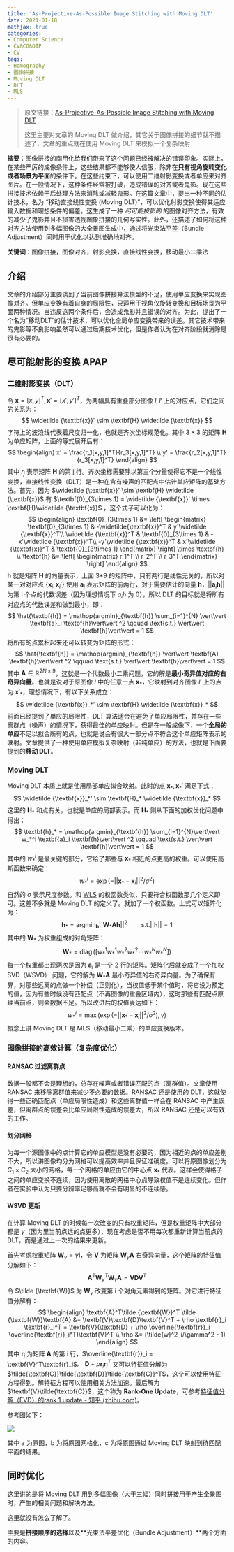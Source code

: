 ```yaml
---
title: 'As-Projective-As-Possible Image Stitching with Moving DLT'
date: 2021-01-18
mathjax: true
categories:
- Computer Science
- CV&CG&DIP
- CV
tags:
- Homography
- 图像拼接
- Moving DLT
- DLT
- MLS
---
```


> 原文链接：[As-Projective-As-Possible Image Stitching with Moving DLT](https://ieeexplore.ieee.org/document/6619147)
>
> 这里主要对文章的 Moving DLT 做介绍，其它关于图像拼接的细节就不描述了，文章的重点就在使用 Moving DLT 来模拟一个复杂映射

**摘要**：图像拼接的商用化给我们带来了这个问题已经被解决的错误印象。实际上，在某些严厉的成像条件上，这些结果都不能够使人信服，除非在**只有视角旋转变化或者场景为平面**的条件下。在这些约束下，可以使用二维射影变换或者单应来对齐图片。在一般情况下，这种条件经常被打破，造成错误的对齐或者鬼影。现在这些拼接技术依赖于后处理方法来消除或减轻鬼影。在这篇文章中，提出一种不同的估计技术，名为 “移动直接线性变换 (Moving DLT)”，可以优化射影变换使得其适应输入数据和理想条件的偏差。这生成了一种 *尽可能投影的* 的图像对齐方法，有效的减少了鬼影并且不损害透视图象拼接的几何写实性。此外，还描述了如何将这种对齐方法使用到多幅图像的大全景图生成中，通过将光束法平差（Bundle Adjustment）同时用于优化以达到准确地对齐。

**关键词**：图像拼接，图像对齐，射影变换，直接线性变换，移动最小二乘法

<!-- more -->

## 介绍

文章的介绍部分主要谈到了当前图像拼接算法模型的不足，使用单应变换来实现图像对齐。但[单应变换有着自身的局限性](https://weijun-lin.top/2021/01/14/2021-01-14-HomographyLimits/)，只适用于视角仅旋转变换和目标场景为平面两种情况。当违反这两个条件后，会造成鬼影并且错误的对齐。为此，提出了一个名为“移动DLT”的估计技术，可以优化全局单应变换带来的误差。其它技术带来的鬼影等不良影响虽然可以通过后期技术优化，但是作者认为在对齐阶段就消除是很有必要的。

## 尽可能射影的变换 APAP

### 二维射影变换（DLT）

令 $\textbf{x} = [x,y]^T,\textbf{x}'= [x',y']^T$，为两幅具有重叠部分图像 $I,I'$ 上的对应点，它们之间的关系为：
$$
\widetilde {\textbf{x}}' \sim \textbf{H} \widetilde {\textbf{x}}
$$
字符上的波浪线代表着尺度归一化，也就是齐次坐标规范化。其中 $3\times 3$ 的矩阵 $\textbf{H}$ 为单应矩阵，上面的等式展开后有：
$$
\begin{align}
x' = \frac{r_1[x,y,1]^T}{r_3[x,y,1]^T} \\
y' = \frac{r_2[x,y,1]^T}{r_3[x,y,1]^T}
\end{align}
$$
其中 $r_j$ 表示矩阵 $\textbf{H}$ 的第 j 行。齐次坐标需要除以第三个分量使得它不是一个线性变换，直接线性变换（DLT）是一种在含有噪声的匹配点中估计单应矩阵的基础方法。首先，因为 $\widetilde {\textbf{x}}' \sim \textbf{H} \widetilde {\textbf{x}}$ 有 $\textbf{0}_{3\times 1} = \widetilde {\textbf{x}}' \times \textbf{H}\widetilde {\textbf{x}}$ ，这个式子可以化为：
$$
\begin{align}
\textbf{0}_{3\times 1} &= 
\left[
\begin{matrix}
\textbf{0}_{3\times 1} & -\widetilde{\textbf{x}}^T & y'\widetilde {\textbf{x}}^T\\
\widetilde {\textbf{x}}^T & \textbf{0}_{3\times 1} & -x'\widetilde {\textbf{x}}^T\\
-y'\widetilde {\textbf{x}}^T & x'\widetilde {\textbf{x}}^T & \textbf{0}_{3\times 1}
\end{matrix}
\right]
\times \textbf{h} \\
\textbf{h} &= 
\left[
\begin{matrix}
r_1^T \\
r_2^T \\
r_3^T
\end{matrix}
\right]
\end{align}
$$
$\textbf{h}$ 就是矩阵 $\textbf{H}$ 的向量表示，上面 3*9 的矩阵中，只有两行是线性无关的，所以对某一对对应点 $\{\textbf{x}_i,\textbf{x}_i'\}$ 使用 $\textbf{a}_i$ 表示矩阵的前两行，对于需要估计的向量 $\textbf{h}$，$\vert\vert \textbf{a}_i \textbf{h}\vert\vert$ 为第 i 个点的代数误差（因为理想情况下 $a_ih$ 为 0），所以 DLT 的目标就是将所有对应点的代数误差和做到最小，即：
$$
\hat{\textbf{h}} = \mathop{argmin}_{\textbf{h}} \sum_{i=1}^{N}
\vert\vert \textbf{a}_i \textbf{h}\vert\vert ^2 \qquad \text{s.t.} 
\vert\vert \textbf{h}\vert\vert = 1
$$
将所有的点累积起来还可以转变为矩阵的形式：
$$
\hat{\textbf{h}} = \mathop{argmin}_{\textbf{h}}
\vert\vert \textbf{A} \textbf{h}\vert\vert ^2 \qquad \text{s.t.} 
\vert\vert \textbf{h}\vert\vert = 1
$$
其中 $\textbf{A} \in \mathbb{R}^{2N\times 9}$，这就是一个代数最小二乘问题，它的解是**最小奇异值对应的右奇异向量**。也就是说对于原图像 $I$ 中的任意一点 $\textbf{x}_*$，它映射到对齐图像 $I'$ 上的点为 $\textbf{x}'_*$，理想情况下，有以下关系成立：
$$
\widetilde {\textbf{x}}_*' \sim \textbf{H} \widetilde {\textbf{x}}_*
$$
前面已经提到了单应的局限性，DLT 算法适合在避免了单应局限性，并存在一些离群点（噪声）的情况下，获得最佳的单应映射。但是在一般成像下，一个**全局的单应**不足以拟合所有的点，也就是说会有很大一部分点不符合这个单应矩阵表示的映射。文章提供了一种使用单应模拟复杂映射（非纯单应）的方法，也就是下面要提到的**移动 DLT**。

### Moving DLT

Moving DLT 本质上就是使用局部单应拟合映射。此时的点 $\textbf{x}_*,\textbf{x}_*'$ 满足下式：
$$
\widetilde {\textbf{x}}_*' \sim \textbf{H}_* \widetilde {\textbf{x}}_*
$$
这里的 $\textbf{H}_*$ 和点有关，也就是单应的局部表示。而 $\textbf{H}_*$ 则从下面的加权优化问题中得出：
$$
\textbf{h}_* = \mathop{argmin}_{\textbf{h}} \sum_{i=1}^{N}\vert\vert w_*^i \textbf{a}_i \textbf{h}\vert\vert ^2 \qquad \text{s.t.} \vert\vert \textbf{h}\vert\vert = 1
$$
其中的 $w_*^i$ 是最关键的部分，它给了那些与 $\textbf{x}_*$ 相近的点更高的权重。可以使用高斯函数来确定：
$$
w_*^i = \exp(-\vert\vert \textbf{x}_* - \textbf{x}_i \vert\vert^2/\sigma^2)
$$
自然的 $\sigma$ 表示尺度参数。和 [WLS](/2021/01/07/2021-01-07-MLS/) 的权函数类似，只要符合权函数那几个定义即可。这差不多就是 Moving DLT 的定义了。就加了一个权函数。上式可以矩阵化为：
$$
\textbf{h}_* = \mathop{argmin}_{\textbf{h}} \vert\vert \textbf{W}_* \textbf{A} \textbf{h}\vert\vert ^2 \qquad \text{s.t.} \vert\vert \textbf{h}\vert\vert = 1
$$
其中的 $\textbf{W}_*$ 为权重组成的对角矩阵：
$$
\textbf{W}_* = \mathop{diag}([w_*^1 w_*^1 w_*^2 w_*^2 \cdots w_*^N w_*^N])
$$
每一个权重都出现两次是因为 $\textbf{a}_i$ 是一个 2 行的矩阵。矩阵化后就变成了一个加权 SVD（WSVD） 问题，它的解为 $\textbf{W}_*\textbf{A}$ 最小奇异值的右奇异向量。为了确保有界，对那些远离的点做一个补偿（正则化），当权值低于某个值时，将它设为预定的值，因为有些时候没有匹配点（不再图像的重叠区域内），这时那些有匹配点原理当前点，则会数据不足。所以改进后的权值表达如下：
$$
w_*^i = \max(\exp(-\vert\vert \textbf{x}_* - \textbf{x}_i \vert\vert^2/\sigma^2), \gamma)
$$
概念上讲 Moving DLT 是 MLS（移动最小二乘）的单应变换版本。

### 图像拼接的高效计算（复杂度优化）

#### RANSAC 过滤离群点

数据一般都不会是理想的，总存在噪声或者错误匹配的点（离群值）。文章使用 RANSAC 来移除离群值来减少不必要的数据。RANSAC 还是使用的 DLT，这就使得一些正确匹配点（单应局限性造成）和这些离群值一样会在 RANSAC 中产生误差，但离群点的误差会比单应局限性造成的误差大，所以 RANSAC 还是可以有效的工作。

#### 划分网格

为每一个源图像中的点计算它的单应模型是没有必要的，因为相近的点的单应差别不大，所以讲图像均分为网格可以提高效率并且保证准确度。可以将原图像划分为 $C_1\times C_2$ 大小的网格，每一个网格的单应由它的中心点 $\textbf{x}_*$ 代表。这样会使得格子之间的单应变换不连续，因为使用离散的网格中心点导致权值不是连续变化。但作者在实验中认为只要分辨率足够高就不会有明显的不连续感。

#### WSVD 更新

在计算 Moving DLT 的时候每一次改变的只有权重矩阵，但是权重矩阵中大部分都是 $\gamma$（因为里当前点远的点更多），现在考虑是否不用每次都重新计算当前点的 DLT，而是通过上一次的结果来更新。

首先考虑权重矩阵 $\textbf{W}_\gamma = \gamma \textbf{I}$，令 $\textbf{V}$ 为矩阵 $\textbf{W}_\gamma\textbf{A}$ 右奇异向量，这个矩阵的特征值分解如下：
$$
\textbf{A}^T\textbf{W}_\gamma^T  \textbf{W}_\gamma\textbf{A} = \textbf{V}\textbf{D}\textbf{V}^T
$$
令 $\tilde {\textbf{W}}$ 为 $\textbf{W}_\gamma$ 改变第 i 个对角元素得到的矩阵。对它进行特征值分解有：
$$
\begin{align}
\textbf{A}^T\tilde {\textbf{W}}^T  \tilde {\textbf{W}}\textbf{A} &= 
\textbf{V}\textbf{D}\textbf{V}^T + \rho \textbf{r}_i \textbf{r}_i^T
= \textbf{V}(\textbf{D} + \rho \overline{\textbf{r}}_i \overline{\textbf{r}}_i^T)\textbf{V}^T \\
\rho &= (\tilde{w}^2_i/\gamma^2 - 1)
\end{align}
$$
其中 $\textbf{r}_i$ 为矩阵 $\textbf{A}$ 的第 i 行，$\overline{\textbf{r}}_i = \textbf{V}^T\textbf{r}_i$。  $\textbf{D} + \rho \textbf{r}_i \textbf{r}_i^T$ 又可以特征值分解为 $\tilde{\textbf{C}}\tilde{\textbf{D}}\tilde{\textbf{C}}^T$，这个可以使用特征方程得到。解特征方程可以使用相关方法加速。最后解为 $\textbf{V}\tilde{\textbf{C}}$，这个称为 **Rank-One Update**，可参考[特征值分解（EVD）的rank 1 update - 知乎 (zhihu.com)](https://zhuanlan.zhihu.com/p/27742729)。

参考图如下：

![](/assets/ArticleImg/2021/APAP_1.png)

其中 a 为原图，b 为将原图网格化，c 为将原图通过 Moving DLT 映射到待匹配平面的结果。

## 同时优化

这里讲的是将 Moving DLT 用到多幅图像（大于三幅）同时拼接用于产生全景图时，产生的相关问题和解决方法。

这里就没有怎么了解了。

主要是**拼接顺序的选择**以及**光束法平差优化（Bundle Adjustment）**两个方面的内容。


